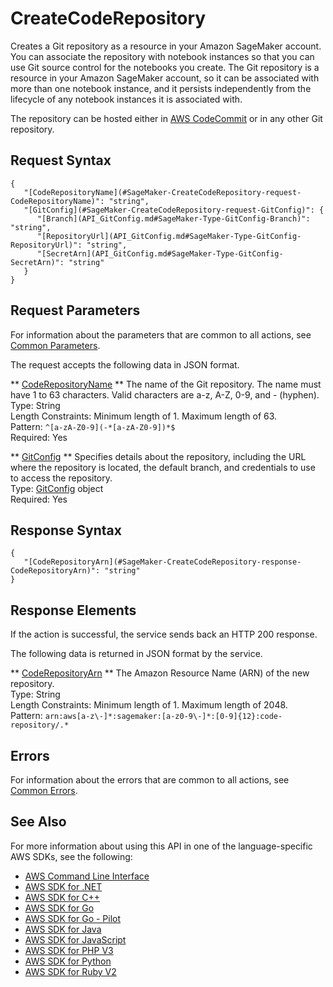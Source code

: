 # CreateCodeRepository<a name="API_CreateCodeRepository"></a>

Creates a Git repository as a resource in your Amazon SageMaker account\. You can associate the repository with notebook instances so that you can use Git source control for the notebooks you create\. The Git repository is a resource in your Amazon SageMaker account, so it can be associated with more than one notebook instance, and it persists independently from the lifecycle of any notebook instances it is associated with\.

The repository can be hosted either in [AWS CodeCommit](http://docs.aws.amazon.com/codecommit/latest/userguide/welcome.html) or in any other Git repository\.

## Request Syntax<a name="API_CreateCodeRepository_RequestSyntax"></a>

```
{
   "[CodeRepositoryName](#SageMaker-CreateCodeRepository-request-CodeRepositoryName)": "string",
   "[GitConfig](#SageMaker-CreateCodeRepository-request-GitConfig)": { 
      "[Branch](API_GitConfig.md#SageMaker-Type-GitConfig-Branch)": "string",
      "[RepositoryUrl](API_GitConfig.md#SageMaker-Type-GitConfig-RepositoryUrl)": "string",
      "[SecretArn](API_GitConfig.md#SageMaker-Type-GitConfig-SecretArn)": "string"
   }
}
```

## Request Parameters<a name="API_CreateCodeRepository_RequestParameters"></a>

For information about the parameters that are common to all actions, see [Common Parameters](CommonParameters.md)\.

The request accepts the following data in JSON format\.

 ** [CodeRepositoryName](#API_CreateCodeRepository_RequestSyntax) **   <a name="SageMaker-CreateCodeRepository-request-CodeRepositoryName"></a>
The name of the Git repository\. The name must have 1 to 63 characters\. Valid characters are a\-z, A\-Z, 0\-9, and \- \(hyphen\)\.  
Type: String  
Length Constraints: Minimum length of 1\. Maximum length of 63\.  
Pattern: `^[a-zA-Z0-9](-*[a-zA-Z0-9])*$`   
Required: Yes

 ** [GitConfig](#API_CreateCodeRepository_RequestSyntax) **   <a name="SageMaker-CreateCodeRepository-request-GitConfig"></a>
Specifies details about the repository, including the URL where the repository is located, the default branch, and credentials to use to access the repository\.  
Type: [GitConfig](API_GitConfig.md) object  
Required: Yes

## Response Syntax<a name="API_CreateCodeRepository_ResponseSyntax"></a>

```
{
   "[CodeRepositoryArn](#SageMaker-CreateCodeRepository-response-CodeRepositoryArn)": "string"
}
```

## Response Elements<a name="API_CreateCodeRepository_ResponseElements"></a>

If the action is successful, the service sends back an HTTP 200 response\.

The following data is returned in JSON format by the service\.

 ** [CodeRepositoryArn](#API_CreateCodeRepository_ResponseSyntax) **   <a name="SageMaker-CreateCodeRepository-response-CodeRepositoryArn"></a>
The Amazon Resource Name \(ARN\) of the new repository\.  
Type: String  
Length Constraints: Minimum length of 1\. Maximum length of 2048\.  
Pattern: `arn:aws[a-z\-]*:sagemaker:[a-z0-9\-]*:[0-9]{12}:code-repository/.*` 

## Errors<a name="API_CreateCodeRepository_Errors"></a>

For information about the errors that are common to all actions, see [Common Errors](CommonErrors.md)\.

## See Also<a name="API_CreateCodeRepository_SeeAlso"></a>

For more information about using this API in one of the language\-specific AWS SDKs, see the following:
+  [AWS Command Line Interface](https://docs.aws.amazon.com/goto/aws-cli/sagemaker-2017-07-24/CreateCodeRepository) 
+  [AWS SDK for \.NET](https://docs.aws.amazon.com/goto/DotNetSDKV3/sagemaker-2017-07-24/CreateCodeRepository) 
+  [AWS SDK for C\+\+](https://docs.aws.amazon.com/goto/SdkForCpp/sagemaker-2017-07-24/CreateCodeRepository) 
+  [AWS SDK for Go](https://docs.aws.amazon.com/goto/SdkForGoV1/sagemaker-2017-07-24/CreateCodeRepository) 
+  [AWS SDK for Go \- Pilot](https://docs.aws.amazon.com/goto/SdkForGoPilot/sagemaker-2017-07-24/CreateCodeRepository) 
+  [AWS SDK for Java](https://docs.aws.amazon.com/goto/SdkForJava/sagemaker-2017-07-24/CreateCodeRepository) 
+  [AWS SDK for JavaScript](https://docs.aws.amazon.com/goto/AWSJavaScriptSDK/sagemaker-2017-07-24/CreateCodeRepository) 
+  [AWS SDK for PHP V3](https://docs.aws.amazon.com/goto/SdkForPHPV3/sagemaker-2017-07-24/CreateCodeRepository) 
+  [AWS SDK for Python](https://docs.aws.amazon.com/goto/boto3/sagemaker-2017-07-24/CreateCodeRepository) 
+  [AWS SDK for Ruby V2](https://docs.aws.amazon.com/goto/SdkForRubyV2/sagemaker-2017-07-24/CreateCodeRepository) 